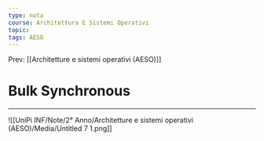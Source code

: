 ```yaml
---
type: nota
course: Architettura E Sistemi Operativi
topic: 
tags: AESO
---
```


Prev: [[Architetture e sistemi operativi (AESO)]]

# Bulk Synchronous
---

![[UniPi INF/Note/2° Anno/Architetture e sistemi operativi (AESO)/Media/Untitled 7 1.png]]
